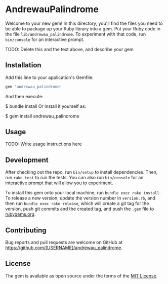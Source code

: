 # AndrewauPalindrome

Welcome to your new gem! In this directory, you'll find the files you need to be able to package up your Ruby library into a gem. Put your Ruby code in the file `lib/andrewau_palindrome`. To experiment with that code, run `bin/console` for an interactive prompt.

TODO: Delete this and the text above, and describe your gem

## Installation

Add this line to your application's Gemfile:

```ruby
gem 'andrewau_palindrome'
```

And then execute:

$ bundle install
Or install it yourself as:

$ gem install andrewau_palindrome
## Usage

TODO: Write usage instructions here

## Development

After checking out the repo, run `bin/setup` to install dependencies. Then, run `rake test` to run the tests. You can also run `bin/console` for an interactive prompt that will allow you to experiment.

To install this gem onto your local machine, run `bundle exec rake install`. To release a new version, update the version number in `version.rb`, and then run `bundle exec rake release`, which will create a git tag for the version, push git commits and the created tag, and push the `.gem` file to [rubygems.org](https://rubygems.org).

## Contributing

Bug reports and pull requests are welcome on GitHub at https://github.com/[USERNAME]/andrewau_palindrome.

## License

The gem is available as open source under the terms of the [MIT License](https://opensource.org/licenses/MIT).
